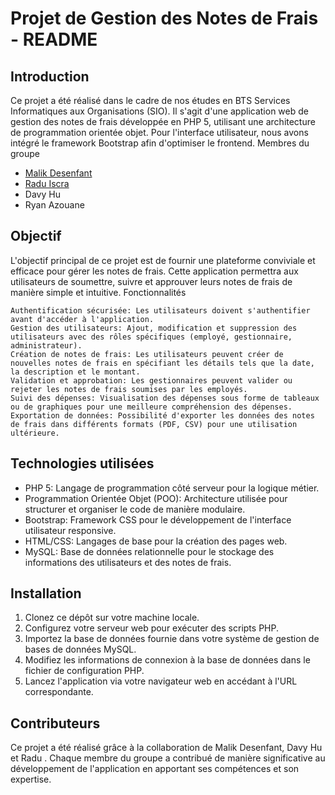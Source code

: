 <h1>Projet de Gestion des Notes de Frais - README</h1>

<h2>Introduction</h2>
Ce projet a été réalisé dans le cadre de nos études en BTS Services Informatiques aux Organisations (SIO). Il s'agit d'une application web de gestion des notes de frais développée en PHP 5, utilisant une architecture de programmation orientée objet. Pour l'interface utilisateur, nous avons intégré le framework Bootstrap afin d'optimiser le frontend.
Membres du groupe

- [Malik Desenfant](https://github.com/Malik-dsf)
- [Radu Iscra](https://github.com/1scra)
- Davy Hu
- Ryan Azouane


<h2>Objectif</h2>

L'objectif principal de ce projet est de fournir une plateforme conviviale et efficace pour gérer les notes de frais. Cette application permettra aux utilisateurs de soumettre, suivre et approuver leurs notes de frais de manière simple et intuitive.
Fonctionnalités

    Authentification sécurisée: Les utilisateurs doivent s'authentifier avant d'accéder à l'application.
    Gestion des utilisateurs: Ajout, modification et suppression des utilisateurs avec des rôles spécifiques (employé, gestionnaire, administrateur).
    Création de notes de frais: Les utilisateurs peuvent créer de nouvelles notes de frais en spécifiant les détails tels que la date, la description et le montant.
    Validation et approbation: Les gestionnaires peuvent valider ou rejeter les notes de frais soumises par les employés.
    Suivi des dépenses: Visualisation des dépenses sous forme de tableaux ou de graphiques pour une meilleure compréhension des dépenses.
    Exportation de données: Possibilité d'exporter les données des notes de frais dans différents formats (PDF, CSV) pour une utilisation ultérieure.

<h2>Technologies utilisées</h2>

- PHP 5: Langage de programmation côté serveur pour la logique métier.
- Programmation Orientée Objet (POO): Architecture utilisée pour structurer et organiser le code de manière modulaire.
- Bootstrap: Framework CSS pour le développement de l'interface utilisateur responsive.
- HTML/CSS: Langages de base pour la création des pages web.
- MySQL: Base de données relationnelle pour le stockage des informations des utilisateurs et des notes de frais.

<h2>Installation</h2>

1. Clonez ce dépôt sur votre machine locale.
2. Configurez votre serveur web pour exécuter des scripts PHP.
3. Importez la base de données fournie dans votre système de gestion de bases de données MySQL.
4. Modifiez les informations de connexion à la base de données dans le fichier de configuration PHP.
5. Lancez l'application via votre navigateur web en accédant à l'URL correspondante.

<h2>Contributeurs</h2>

Ce projet a été réalisé grâce à la collaboration de Malik Desenfant, Davy Hu et Radu . Chaque membre du groupe a contribué de manière significative au développement de l'application en apportant ses compétences et son expertise.
